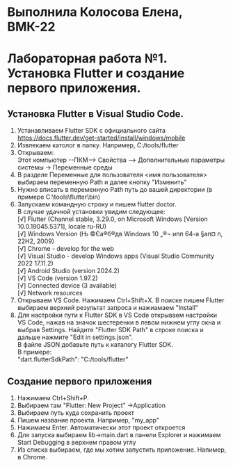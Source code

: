 # Выполнила Колосова Елена, ВМК-22
# Лабораторная работа №1. Установка Flutter и создание первого приложения.

## Установка Flutter в Visual Studio Code.
1. Устанавливаем Flutter SDK с официального сайта https://docs.flutter.dev/get-started/install/windows/mobile
2. Извлекаем католог в папку. Например, C:/tools/flutter
3. Открываем:    
Этот компьютер --ПКМ--> Свойства --> Дополнительные параметры системы -> Переменные среды
4. В разделе Переменные для пользователя <имя пользователя> выбираем переменную Path и далее кнопку "Изменить"
5. Нужно вписать в переменную Path путь до вашей директории (в примере C:\tools\flutter\bin)
6. Запускаем командную строку и пишем flutter doctor.  
   В случае  удачной установки увидим следующее:  
    [√] Flutter (Channel stable, 3.29.0, on Microsoft Windows [Version 10.0.19045.5371], locale ru-RU)  
    [√] Windows Version (Њ ©Єа®б®дв Windows 10 „®¬ и­пп 64-а §ап¤­ п, 22H2, 2009)  
    [√] Chrome - develop for the web  
    [√] Visual Studio - develop Windows apps (Visual Studio Community 2022 17.11.2)  
    [√] Android Studio (version 2024.2)  
    [√] VS Code (version 1.97.2)  
    [√] Connected device (3 available)  
    [√] Network resources  
7. Открываем VS Code. Нажимаем Ctrl+Shift+X. В поиске пишем Flutter выбираем верхний результат запроса и нажиамаем "Install"
8. Для настройки пути к Flutter SDK в VS Code открываем настройки VS Code, нажав на значок шестеренки в левом нижнем углу окна и выбрав Settings. Найдите "Flutter SDK Path" в строке поиска и дальше нажмите "Edit in settings.json".  
В файле JSON добавьте путь к каталогу Flutter SDK.   
В примере:  
"dart.flutterSdkPath": "C:/tools/flutter"

## Создание первого приложения
1. Нажимаем Ctrl+Shift+P.    
2. Выбираем там "Flutter: New Project" ->Application  
3. Выбираем путь куда сохранить проект  
4. Пишем название проекта. Например, "my_app"  
5. Нажимаем Enter. Автоматически этот проект откроется
6. Для запуска выбираем lib->main.dart в панели Explorer и нажимаем Start Debugging в верхнем правом углу
7. Из списка выбираем, где мы хотим запустить приложение. Напимер, в Chrome.


